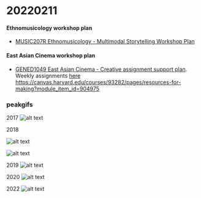 # 20220211


#### Ethnomusicology workshop plan
* [MUSIC207R Ethnomusicology - Multimodal Storytelling Workshop Plan](/OTFvO0jRSdKIJvOtwFWFEA)


#### East Asian Cinema workshop plan

* [GENED1049 East Asian Cinema - Creative assignment support plan](/es2lMv0aS7SCTRYdGWKgGA). Weekly assignments [here](https://hackmd.io/3oIk4RdDS12TMa6ar8jnCQ)
https://canvas.harvard.edu/courses/93282/pages/resources-for-making?module_item_id=904975




### peakgifs

2017
![alt text](https://files.slack.com/files-pri/T0HTW3H0V-F031TNRNBL6/20170207_001_mmusic_visualization_c300a_001_203.gif?pub_secret=a7775b2687)

2018

![alt text](https://files.slack.com/files-pri/T0HTW3H0V-F0322N0CG1J/20180207_002_friendship_designlab_c300a_001_360.gif?pub_secret=0336db064a)

![alt text](https://files.slack.com/files-pri/T0HTW3H0V-F0320DFRWD9/20180207_005_mmusic_irishfolk_c300b_001_360.gif?pub_secret=52c02472b9)

2019
![alt text](https://files.slack.com/files-pri/T0HTW3H0V-F0322N17Z1S/20190207_002_ves161_physicalcomputingactivity_c300a_001_360.gif?pub_secret=c2995eba71)

2020
![alt text](https://files.slack.com/files-pri/T0HTW3H0V-F032D1ZTBDF/20200207_002_essentialslab_meeting_c300c_001_360.gif?pub_secret=7951008b80)

2022
![alt text](https://files.slack.com/files-pri/T0HTW3H0V-F0320LZKXMH/hyperdeck_0006_360.gif?pub_secret=e86a4c8779)



